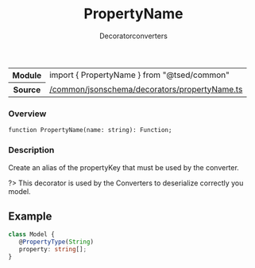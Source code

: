 
<header class="symbol-info-header"><h1 id="propertyname">PropertyName</h1><label class="symbol-info-type-label decorator">Decorator</label><label class="api-type-label converters" title="converters">converters</label></header>
<!-- summary -->
<section class="symbol-info"><table class="is-full-width"><tbody><tr><th>Module</th><td><div class="lang-typescript"><span class="token keyword">import</span> { PropertyName }&nbsp;<span class="token keyword">from</span>&nbsp;<span class="token string">"@tsed/common"</span></div></td></tr><tr><th>Source</th><td><a href="https://github.com/Romakita/ts-express-decorators/blob/v4.27.1/src//common/jsonschema/decorators/propertyName.ts#L0-L0">/common/jsonschema/decorators/propertyName.ts</a></td></tr></tbody></table></section>
<!-- overview -->


### Overview


<pre><code class="typescript-lang ">function <span class="token function">PropertyName</span><span class="token punctuation">(</span>name<span class="token punctuation">:</span> <span class="token keyword">string</span><span class="token punctuation">)</span><span class="token punctuation">:</span> Function<span class="token punctuation">;</span></code></pre>


<!-- Parameters -->

<!-- Description -->


### Description

Create an alias of the propertyKey that must be used by the converter.

?> This decorator is used by the Converters to deserialize correctly you model.

## Example

```typescript
class Model {
   @PropertyType(String)
   property: string[];
}
```

<!-- Members -->

